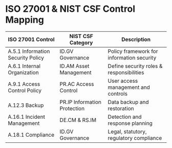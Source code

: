 # ISO 27001 & NIST CSF Control Mapping

| ISO 27001 Control               | NIST CSF Category       | Description                                 |
|--------------------------------|--------------------------|---------------------------------------------|
| A.5.1 Information Security Policy | ID.GV Governance        | Policy framework for information security   |
| A.6.1 Internal Organization      | ID.AM Asset Management  | Define security roles & responsibilities    |
| A.9.1 Access Control Policy      | PR.AC Access Control    | User access management and controls         |
| A.12.3 Backup                   | PR.IP Information Protection | Data backup and restoration            |
| A.16.1 Incident Management      | DE.CM & RS.IM           | Detection and response planning             |
| A.18.1 Compliance               | ID.GV Governance        | Legal, statutory, regulatory compliance     |
